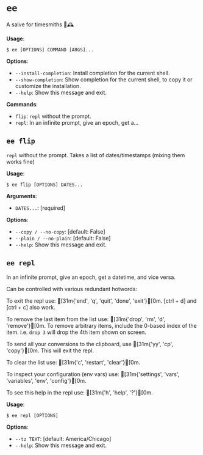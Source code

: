 # `ee`

A salve for timesmiths 🧴🕰️

**Usage**:

```console
$ ee [OPTIONS] COMMAND [ARGS]...
```

**Options**:

* `--install-completion`: Install completion for the current shell.
* `--show-completion`: Show completion for the current shell, to copy it or customize the installation.
* `--help`: Show this message and exit.

**Commands**:

* `flip`: `repl` without the prompt.
* `repl`: In an infinite prompt, give an epoch, get a...

## `ee flip`

`repl` without the prompt.
Takes a list of dates/timestamps (mixing them works fine)

**Usage**:

```console
$ ee flip [OPTIONS] DATES...
```

**Arguments**:

* `DATES...`: [required]

**Options**:

* `--copy / --no-copy`: [default: False]
* `--plain / --no-plain`: [default: False]
* `--help`: Show this message and exit.

## `ee repl`

In an infinite prompt, give an epoch, get a datetime, and vice versa.

Can be controlled with various redundant hotwords:


To exit the repl use: [31m{'end', 'q', 'quit', 'done', 'exit'}[0m.
[ctrl + d] and [ctrl + c] also work.

To remove the last item from the list use: [31m{'drop', 'rm', 'd', 'remove'}[0m.
To remove arbitrary items, include the 0-based index of the item.
i.e. `drop 3` will drop the 4th item shown on screen.

To send all your conversions to the clipboard, use [31m{'yy', 'cp', 'copy'}[0m.
This will exit the repl.

To clear the list use: [31m{'c', 'restart', 'clear'}[0m.

To inspect your configuration (env vars) use: [31m{'settings', 'vars', 'variables', 'env', 'config'}[0m.

To see this help in the repl use: [31m{'h', 'help', '?'}[0m.


**Usage**:

```console
$ ee repl [OPTIONS]
```

**Options**:

* `--tz TEXT`: [default: America/Chicago]
* `--help`: Show this message and exit.
